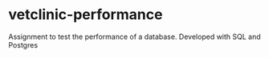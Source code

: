 # vetclinic-performance
Assignment to test the performance of a database. Developed with SQL and Postgres
